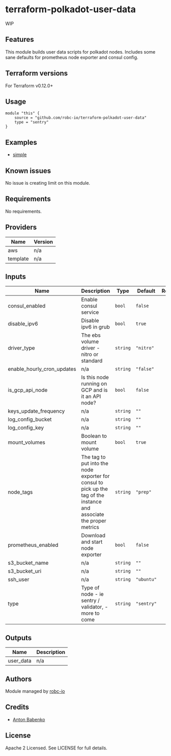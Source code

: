 # terraform-polkadot-user-data

<p class="callout danger">WIP</p>

## Features

This module builds user data scripts for polkadot nodes.  Includes some sane defaults for prometheus node exporter and
consul config.

## Terraform versions

For Terraform v0.12.0+

## Usage

```
module "this" {
    source = "github.com/robc-io/terraform-polkadot-user-data"
    type = "sentry"
}
```

## Examples

- [simple](https://github.com/robc-io/terraform-polkadot-user-data/tree/master/examples/simple)

## Known issues
No issue is creating limit on this module.

<!-- BEGINNING OF PRE-COMMIT-TERRAFORM DOCS HOOK -->
## Requirements

No requirements.

## Providers

| Name | Version |
|------|---------|
| aws | n/a |
| template | n/a |

## Inputs

| Name | Description | Type | Default | Required |
|------|-------------|------|---------|:--------:|
| consul\_enabled | Enable consul service | `bool` | `false` | no |
| disable\_ipv6 | Disable ipv6 in grub | `bool` | `true` | no |
| driver\_type | The ebs volume driver - nitro or standard | `string` | `"nitro"` | no |
| enable\_hourly\_cron\_updates | n/a | `string` | `"false"` | no |
| is\_gcp\_api\_node | Is this node running on GCP and is it an API node? | `bool` | `false` | no |
| keys\_update\_frequency | n/a | `string` | `""` | no |
| log\_config\_bucket | n/a | `string` | `""` | no |
| log\_config\_key | n/a | `string` | `""` | no |
| mount\_volumes | Boolean to mount volume | `bool` | `true` | no |
| node\_tags | The tag to put into the node exporter for consul to pick up the tag of the instance and associate the proper metrics | `string` | `"prep"` | no |
| prometheus\_enabled | Download and start node exporter | `bool` | `false` | no |
| s3\_bucket\_name | n/a | `string` | `""` | no |
| s3\_bucket\_uri | n/a | `string` | `""` | no |
| ssh\_user | n/a | `string` | `"ubuntu"` | no |
| type | Type of node - ie sentry / validator, - more to come | `string` | `"sentry"` | no |

## Outputs

| Name | Description |
|------|-------------|
| user\_data | n/a |

<!-- END OF PRE-COMMIT-TERRAFORM DOCS HOOK -->

## Authors

Module managed by [robc-io](github.com/robc-io)

## Credits

- [Anton Babenko](https://github.com/antonbabenko)

## License

Apache 2 Licensed. See LICENSE for full details.